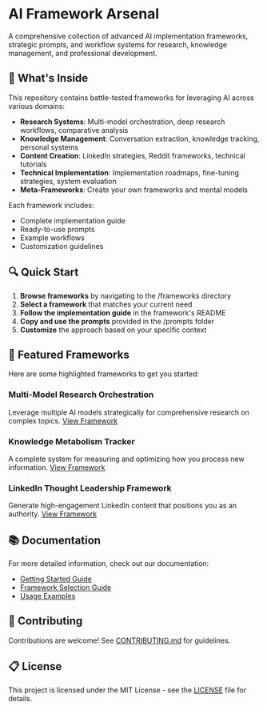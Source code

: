 # AI Framework Arsenal

A comprehensive collection of advanced AI implementation frameworks, strategic prompts, and workflow systems for research, knowledge management, and professional development.

## 🚀 What's Inside

This repository contains battle-tested frameworks for leveraging AI across various domains:

- **Research Systems**: Multi-model orchestration, deep research workflows, comparative analysis
- **Knowledge Management**: Conversation extraction, knowledge tracking, personal systems
- **Content Creation**: LinkedIn strategies, Reddit frameworks, technical tutorials
- **Technical Implementation**: Implementation roadmaps, fine-tuning strategies, system evaluation
- **Meta-Frameworks**: Create your own frameworks and mental models

Each framework includes:
- Complete implementation guide
- Ready-to-use prompts
- Example workflows
- Customization guidelines

## 🔍 Quick Start

1. **Browse frameworks** by navigating to the /frameworks directory
2. **Select a framework** that matches your current need
3. **Follow the implementation guide** in the framework's README
4. **Copy and use the prompts** provided in the /prompts folder
5. **Customize** the approach based on your specific context

## 🌟 Featured Frameworks

Here are some highlighted frameworks to get you started:

### Multi-Model Research Orchestration
Leverage multiple AI models strategically for comprehensive research on complex topics.
[View Framework](/frameworks/research-systems/multi-model-orchestration)

### Knowledge Metabolism Tracker
A complete system for measuring and optimizing how you process new information.
[View Framework](/frameworks/knowledge-management/knowledge-metabolism-tracker)

### LinkedIn Thought Leadership Framework
Generate high-engagement LinkedIn content that positions you as an authority.
[View Framework](/frameworks/content-creation/linkedin-thought-leadership)

## 📚 Documentation

For more detailed information, check out our documentation:

- [Getting Started Guide](/docs/getting-started.md)
- [Framework Selection Guide](/docs/framework-selection-guide.md)
- [Usage Examples](/docs/examples/)

## 🤝 Contributing

Contributions are welcome! See [CONTRIBUTING.md](/CONTRIBUTING.md) for guidelines.

## 📋 License

This project is licensed under the MIT License - see the [LICENSE](/LICENSE) file for details.
